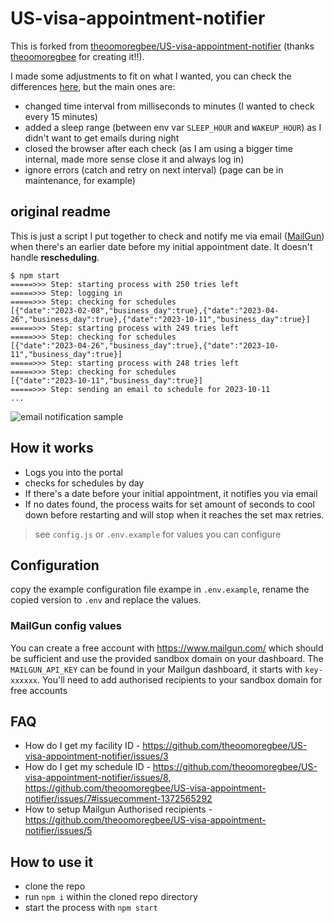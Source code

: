 # US-visa-appointment-notifier

This is forked from [theoomoregbee/US-visa-appointment-notifier](https://github.com/theoomoregbee/US-visa-appointment-notifier) (thanks [theoomoregbee](https://github.com/theoomoregbee) for creating it!!).

I made some adjustments to fit on what I wanted, you can check the differences [here](https://github.com/theoomoregbee/US-visa-appointment-notifier/compare/main...jluiz20:US-visa-appointment-notifier:main), but the main ones are:

- changed time interval from milliseconds to minutes (I wanted to check every 15 minutes)
- added a sleep range (between env var `SLEEP_HOUR` and `WAKEUP_HOUR`) as I didn't want to get emails during night
- closed the browser after each check (as I am using a bigger time internal, made more sense close it and always log in)
- ignore errors (catch and retry on next interval) (page can be in maintenance, for example)

## original readme

This is just a script I put together to check and notify me via email ([MailGun](https://www.mailgun.com/)) when there's an earlier date before my initial appointment date. It doesn't handle **rescheduling**.

```log
$ npm start
=====>>> Step: starting process with 250 tries left
=====>>> Step: logging in
=====>>> Step: checking for schedules
[{"date":"2023-02-08","business_day":true},{"date":"2023-04-26","business_day":true},{"date":"2023-10-11","business_day":true}]
=====>>> Step: starting process with 249 tries left
=====>>> Step: checking for schedules
[{"date":"2023-04-26","business_day":true},{"date":"2023-10-11","business_day":true}]
=====>>> Step: starting process with 248 tries left
=====>>> Step: checking for schedules
[{"date":"2023-10-11","business_day":true}]
=====>>> Step: sending an email to schedule for 2023-10-11
...
```

![email notification sample](./email-screen-shot.png)

## How it works

- Logs you into the portal
- checks for schedules by day
- If there's a date before your initial appointment, it notifies you via email
- If no dates found, the process waits for set amount of seconds to cool down before restarting and will stop when it reaches the set max retries.

> see `config.js` or `.env.example` for values you can configure

## Configuration

copy the example configuration file exampe in `.env.example`, rename the copied version to `.env` and replace the values.

### MailGun config values

You can create a free account with <https://www.mailgun.com/> which should be sufficient and use the provided sandbox domain on your dashboard. The `MAILGUN_API_KEY` can be found in your Mailgun dashboard, it starts with `key-xxxxxx`. You'll need to add authorised recipients to your sandbox domain for free accounts

## FAQ

- How do I get my facility ID - <https://github.com/theoomoregbee/US-visa-appointment-notifier/issues/3>
- How do I get my schedule ID - <https://github.com/theoomoregbee/US-visa-appointment-notifier/issues/8>, <https://github.com/theoomoregbee/US-visa-appointment-notifier/issues/7#issuecomment-1372565292>
- How to setup Mailgun Authorised recipients - <https://github.com/theoomoregbee/US-visa-appointment-notifier/issues/5>

## How to use it

- clone the repo
- run `npm i` within the cloned repo directory
- start the process with `npm start`
